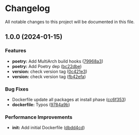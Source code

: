 # Changelog

All notable changes to this project will be documented in this file.

## 1.0.0 (2024-01-15)


### Features

* **poetry:** Add MultiArch build hooks ([79968a3](https://github.com/djangoheads/django-docker/commit/79968a332a20c5516b0c35ecf50e0c14dc5ca599))
* **poetry:** Add Poetry dep ([bc22dbe](https://github.com/djangoheads/django-docker/commit/bc22dbe2592d423c8bf7a92428403a172dd42367))
* **version:** check version tag ([0c421e3](https://github.com/djangoheads/django-docker/commit/0c421e3132d6ada1e0d86955cfd2433837beb863))
* **version:** check version tag ([fb42efa](https://github.com/djangoheads/django-docker/commit/fb42efad17f7569c1f76fc65406f2061149798cb))


### Bug Fixes

* Dockerfile update all packages at install phase ([cc6f353](https://github.com/djangoheads/django-docker/commit/cc6f3536aea02ad2c27838a2511a23d5eff4a0f4))
* **dockerfile:** Typos ([9784a9b](https://github.com/djangoheads/django-docker/commit/9784a9b5c91098fe5e690e5b8c4eef5f5e9d3ae7))


### Performance Improvements

* **init:** Add initial Dockerfile ([dbdd4cd](https://github.com/djangoheads/django-docker/commit/dbdd4cdbd92a9feddab18c749fe6097b06a03c70))
